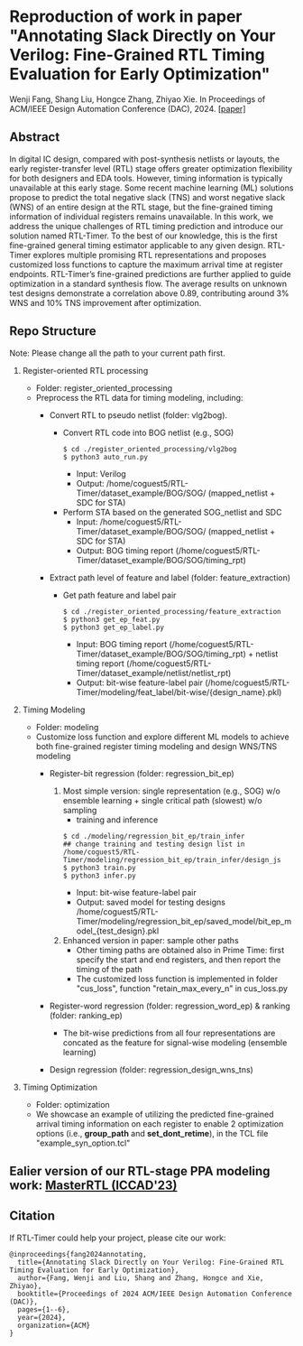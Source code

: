 # Reproduction of work in paper "Annotating Slack Directly on Your Verilog: Fine-Grained RTL Timing Evaluation for Early Optimization"

Wenji Fang, Shang Liu, Hongce Zhang, Zhiyao Xie. In Proceedings of ACM/IEEE Design Automation Conference (DAC), 2024. [[paper]](https://zhiyaoxie.com/files/DAC24_RTLTimer.pdf)


## Abstract
In digital IC design, compared with post-synthesis netlists or layouts, the early register-transfer level (RTL) stage offers greater optimization flexibility for both designers and EDA tools. However, timing information is typically unavailable at this early stage. Some recent machine learning (ML) solutions propose to predict the total negative slack (TNS) and worst negative slack (WNS) of an entire design at the RTL stage, but the fine-grained timing information of individual registers remains unavailable. In this work, we address the unique challenges of RTL timing prediction and introduce our solution named RTL-Timer. To the best of our knowledge, this is the first fine-grained general timing estimator applicable to any given design. RTL-Timer explores multiple promising RTL representations and proposes customized loss functions to capture the maximum arrival time at register endpoints. RTL-Timer’s fine-grained predictions are further applied to guide optimization in a standard synthesis flow. The average results on unknown test designs demonstrate a correlation above 0.89, contributing around 3% WNS and 10% TNS improvement after optimization.


## Repo Structure
Note: Please change all the path to your current path first.

1. Register-oriented RTL processing 
    * Folder: register_oriented_processing
    * Preprocess the RTL data for timing modeling, including:
        * Convert RTL to pseudo netlist (folder: vlg2bog).
            - Convert RTL code into BOG netlist (e.g., SOG)
                ```
                $ cd ./register_oriented_processing/vlg2bog
                $ python3 auto_run.py
                ```
                - Input: Verilog
                - Output: /home/coguest5/RTL-Timer/dataset_example/BOG/SOG/ (mapped_netlist + SDC for STA)
            - Perform STA based on the generated SOG_netlist and SDC
                - Input: /home/coguest5/RTL-Timer/dataset_example/BOG/SOG/ (mapped_netlist + SDC for STA)
                - Output: BOG timing report (/home/coguest5/RTL-Timer/dataset_example/BOG/SOG/timing_rpt)
        
        * Extract path level of feature and label (folder: feature_extraction)
            - Get path feature and label pair
                ```
                $ cd ./register_oriented_processing/feature_extraction
                $ python3 get_ep_feat.py
                $ python3 get_ep_label.py
                ```
                - Input: BOG timing report (/home/coguest5/RTL-Timer/dataset_example/BOG/SOG/timing_rpt) + netlist timing report (/home/coguest5/RTL-Timer/dataset_example/netlist/netlist_rpt)
                - Output: bit-wise feature-label pair (/home/coguest5/RTL-Timer/modeling/feat_label/bit-wise/{design_name}.pkl)

2. Timing Modeling
    * Folder: modeling
    * Customize loss function and explore different ML models to achieve both fine-grained register timing modeling and design WNS/TNS modeling
        * Register-bit regression (folder: regression_bit_ep) 
            1. Most simple version: single representation (e.g., SOG) w/o ensemble learning + single critical path (slowest) w/o sampling 
                - training and inference
                ```
                $ cd ./modeling/regression_bit_ep/train_infer
                ## change training and testing design list in /home/coguest5/RTL-Timer/modeling/regression_bit_ep/train_infer/design_js
                $ python3 train.py
                $ python3 infer.py
                ```
                - Input: bit-wise feature-label pair
                - Output: saved model for testing designs /home/coguest5/RTL-Timer/modeling/regression_bit_ep/saved_model/bit_ep_model_{test_design}.pkl
            2. Enhanced version in paper: sample other paths
                - Other timing paths are obtained also in Prime Time: first specify the start and end registers, and then report the timing of the path
                - The customized loss function is implemented in folder "cus_loss", function "retain_max_every_n" in cus_loss.py

        * Register-word regression (folder: regression_word_ep) & ranking (folder: ranking_ep)
            - The bit-wise predictions from all four representations are concated as the feature for signal-wise modeling (ensemble learning)
        * Design regression (folder: regression_design_wns_tns)

3. Timing Optimization
    * Folder: optimization
    * We showcase an example of utilizing the predicted fine-grained arrival timing information on each register to enable 2 optimization options (i.e., **group_path** and **set_dont_retime**), in the TCL file "example_syn_option.tcl"

## Ealier version of our RTL-stage PPA modeling work: [MasterRTL (ICCAD'23)](https://github.com/hkust-zhiyao/MasterRTL)

## Citation
If RTL-Timer could help your project, please cite our work:

```
@inproceedings{fang2024annotating,
  title={Annotating Slack Directly on Your Verilog: Fine-Grained RTL Timing Evaluation for Early Optimization},
  author={Fang, Wenji and Liu, Shang and Zhang, Hongce and Xie, Zhiyao},
  booktitle={Proceedings of 2024 ACM/IEEE Design Automation Conference (DAC)},
  pages={1--6},
  year={2024},
  organization={ACM}
}
```